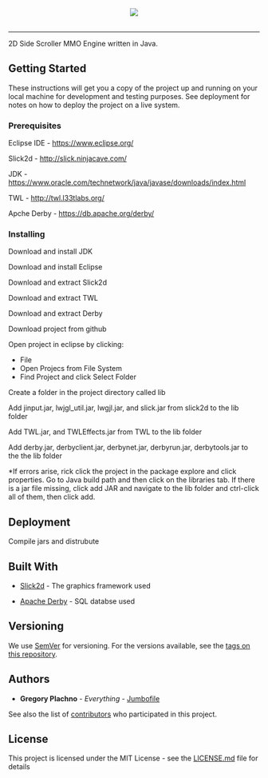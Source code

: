 <div align="center">
  <img src="https://i.imgur.com/ZM4KTZG.png"><br><br>
</div>

-----------------

2D Side Scroller MMO Engine written in Java.

## Getting Started

These instructions will get you a copy of the project up and running on your local machine for development and testing purposes. See deployment for notes on how to deploy the project on a live system.

### Prerequisites

Eclipse IDE - https://www.eclipse.org/

Slick2d     - http://slick.ninjacave.com/

JDK         - https://www.oracle.com/technetwork/java/javase/downloads/index.html

TWL         - http://twl.l33tlabs.org/

Apche Derby - https://db.apache.org/derby/

### Installing

Download and install JDK

Download and install Eclipse

Download and extract Slick2d

Download and extract TWL

Download and extract Derby

Download project from github

Open project in eclipse by clicking:
  * File
  * Open Projecs from File System
  * Find Project and click Select Folder
  
Create a folder in the project directory called lib

Add jinput.jar, lwjgl_util.jar, lwgjl.jar, and slick.jar from slick2d to the lib folder

Add TWL.jar, and TWLEffects.jar from TWL to the lib folder

Add derby.jar, derbyclient.jar, derbynet.jar, derbyrun.jar, derbytools.jar to the the lib folder

*If errors arise, rick click the project in the package explore and click properties. Go to Java build path and then click on the libraries tab. If there is a jar file missing, click add JAR and navigate to the lib folder and ctrl-click all of them, then click add.

## Deployment

Compile jars and distrubute

## Built With

* [Slick2d](http://slick.ninjacave.com/) - The graphics framework used

* [Apache Derby](https://db.apache.org/derby/) - SQL databse used

## Versioning

We use [SemVer](http://semver.org/) for versioning. For the versions available, see the [tags on this repository](https://github.com/your/project/tags). 

## Authors

* **Gregory Plachno** - *Everything* - [Jumbofile](https://github.com/Jumbofile)

See also the list of [contributors](https://github.com/your/project/contributors) who participated in this project.

## License

This project is licensed under the MIT License - see the [LICENSE.md](LICENSE.md) file for details

